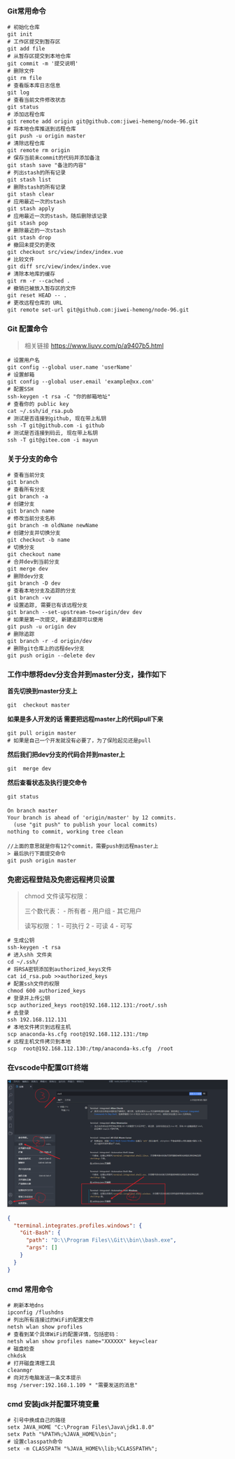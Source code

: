 ### **Git常用命令**

```shell
# 初始化仓库
git init
# 工作区提交到暂存区
git add file
# 从暂存区提交到本地仓库
git commit -m '提交说明'
# 删除文件
git rm file
# 查看版本库日志信息
git log
# 查看当前文件修改状态
git status
# 添加远程仓库
git remote add origin git@github.com:jiwei-hemeng/node-96.git
# 将本地仓库推送到远程仓库
git push -u origin master
# 清除远程仓库
git remote rm origin
# 保存当前未commit的代码并添加备注
git stash save "备注的内容"
# 列出stash的所有记录
git stash list
# 删除stash的所有记录
git stash clear
# 应用最近一次的stash
git stash apply
# 应用最近一次的stash，随后删除该记录
git stash pop
# 删除最近的一次stash
git stash drop
# 撤回未提交的更改
git checkout src/view/index/index.vue
# 比较文件
git diff src/view/index/index.vue
# 清除本地库的缓存
git rm -r --cached .
# 撤销已被放入暂存区的文件
git reset HEAD -- .
# 更改远程仓库的 URL
git remote set-url git@github.com:jiwei-hemeng/node-96.git
```

### **Git 配置命令**

> 相关链接 https://www.liuvv.com/p/a9407b5.html

```shell
# 设置用户名
git config --global user.name 'userName'
# 设置邮箱
git config --global user.email 'example@xx.com'
# 配置SSH
ssh-keygen -t rsa -C "你的邮箱地址"
# 查看你的 public key
cat ~/.ssh/id_rsa.pub
# 测试是否连接到github, 现在带上私钥
ssh -T git@github.com -i github
# 测试是否连接到码云, 现在带上私钥
ssh -T git@gitee.com -i mayun
```

### **关于分支的命令**

```shell
# 查看当前分支
git branch
# 查看所有分支
git branch -a
# 创建分支
git branch name
# 修改当前分支名称
git branch -m oldName newName
# 创建分支并切换分支
git checkout -b name
# 切换分支
git checkout name
# 合并dev到当前分支
git merge dev
# 删除dev分支
git branch -D dev
# 查看本地分支及追踪的分支
git branch -vv
# 设置追踪, 需要已有该远程分支
git branch --set-upstream-to=origin/dev dev
# 如果是第一次提交, 新建追踪可以使用
git push -u origin dev
# 删除追踪
git branch -r -d origin/dev
# 删除git仓库上的远程dev分支
git push origin --delete dev
```

### 工作中想将dev分支合并到master分支，操作如下

**首先切换到master分支上**

```shell
git  checkout master
```

**如果是多人开发的话 需要把远程master上的代码pull下来**

```shell
git pull origin master
# 如果是自己一个开发就没有必要了，为了保险起见还是pull
```

**然后我们把dev分支的代码合并到master上**

```shell
git  merge dev
```

**然后查看状态及执行提交命令**

```shell
git status

On branch master
Your branch is ahead of 'origin/master' by 12 commits.
  (use "git push" to publish your local commits)
nothing to commit, working tree clean

//上面的意思就是你有12个commit，需要push到远程master上 
> 最后执行下面提交命令
git push origin master
```

###  免密远程登陆及免密远程拷贝设置

> chmod 文件读写权限：
>
> 三个数代表： - 所有者 - 用户组 - 其它用户 
>
> 读写权限： 1 - 可执行 2 - 可读 4 - 可写

```shell
# 生成公钥
ssh-keygen -t rsa
# 进入shh 文件夹
cd ~/.ssh/
# 将RSA密钥添加到authorized_keys文件
cat id_rsa.pub >>authorized_keys
# 配置ssh文件的权限
chmod 600 authorized_keys
# 登录并上传公钥
scp authorized_keys root@192.168.112.131:/root/.ssh
# 去登录
ssh 192.168.112.131
# 本地文件拷贝到远程主机
scp anaconda-ks.cfg root@192.168.112.131:/tmp
# 远程主机文件拷贝到本地
scp  root@192.168.112.130:/tmp/anaconda-ks.cfg  /root
```

### 在vscode中配置GIT终端

![1953033-20210812175755860-640591619](./assets/images/1953033-20210812175755860-640591619.png)

```json
{
  "terminal.integrates.profiles.windows": {
    "Git-Bash": {
      "path": "D:\\Program Files\\Git\\bin\\bash.exe",
      "args": []
    }
  }
}
```

### cmd 常用命令
```shell
# 刷新本地dns
ipconfig /flushdns
# 列出所有连接过的WiFi的配置文件  
netsh wlan show profiles
# 查看到某个具体WiFi的配置详情，包括密码：
netsh wlan show profiles name="XXXXXX" key=clear
# 磁盘检查
chkdsk
# 打开磁盘清理工具
cleanmgr
# 向对方电脑发送一条文本提示
msg /server:192.168.1.109 * "需要发送的消息" 
```

### cmd 安装jdk并配置环境变量

```shell
# 引号中换成自己的路径
setx JAVA_HOME "C:\Program Files\Java\jdk1.8.0"
setx Path "%PATH%;%JAVA_HOME%\bin";
# 设置classpath命令
setx -m CLASSPATH "%JAVA_HOME%\lib;%CLASSPATH%"; 
```

